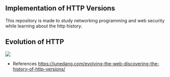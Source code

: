 ## Implementation of HTTP Versions

This repository is made to study networking programming and web security while learning about the http history.

## Evolution of HTTP

<img src="https://onedrive.live.com/embed?resid=C14CE25DDF8A1DDE%217738&authkey=%21ACoptjBImP1T8Go&width=1920&height=1080">

- References https://junedang.com/evolving-the-web-discovering-the-history-of-http-versions/
